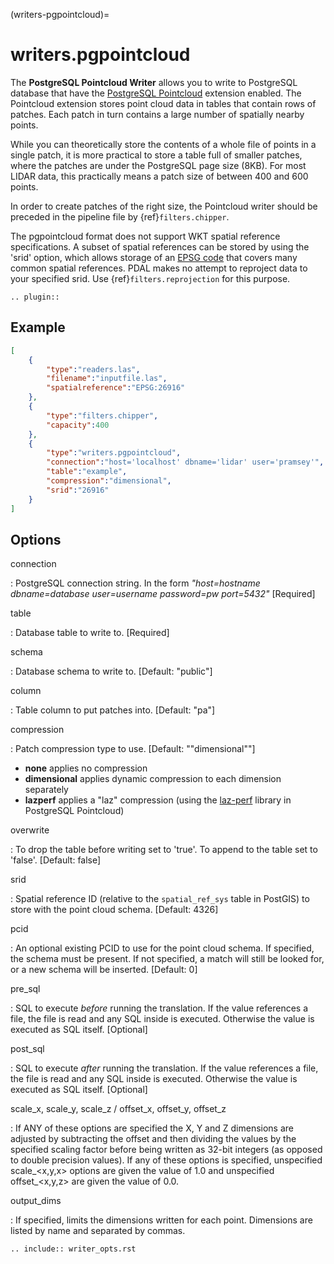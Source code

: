(writers-pgpointcloud)=

# writers.pgpointcloud

The **PostgreSQL Pointcloud Writer** allows you to write to PostgreSQL database
that have the [PostgreSQL Pointcloud] extension enabled. The Pointcloud
extension stores point cloud data in tables that contain rows of patches. Each
patch in turn contains a large number of spatially nearby points.

While you can theoretically store the contents of a whole file of points in a
single patch, it is more practical to store a table full of smaller patches,
where the patches are under the PostgreSQL page size (8KB). For most LIDAR
data, this practically means a patch size of between 400 and 600 points.

In order to create patches of the right size, the Pointcloud writer should be
preceded in the pipeline file by {ref}`filters.chipper`.

The pgpointcloud format does not support WKT spatial reference specifications.  A subset of spatial references can be stored by using the 'srid' option, which
allows storage of an [EPSG code] that covers many common spatial references.
PDAL makes no attempt to reproject data to your specified srid.  Use
{ref}`filters.reprojection` for this purpose.

```{eval-rst}
.. plugin::
```

## Example

```json
[
    {
        "type":"readers.las",
        "filename":"inputfile.las",
        "spatialreference":"EPSG:26916"
    },
    {
        "type":"filters.chipper",
        "capacity":400
    },
    {
        "type":"writers.pgpointcloud",
        "connection":"host='localhost' dbname='lidar' user='pramsey'",
        "table":"example",
        "compression":"dimensional",
        "srid":"26916"
    }
]
```

## Options

connection

: PostgreSQL connection string. In the form *"host=hostname dbname=database user=username password=pw port=5432"* \[Required\]

table

: Database table to write to. \[Required\]

schema

: Database schema to write to. \[Default: "public"\]

column

: Table column to put patches into. \[Default: "pa"\]

compression

: Patch compression type to use. \[Default: ""dimensional""\]

  - **none** applies no compression
  - **dimensional** applies dynamic compression to each dimension separately
  - **lazperf** applies a "laz" compression (using the [laz-perf] library in PostgreSQL Pointcloud)

overwrite

: To drop the table before writing set to 'true'. To append to the table
  set to 'false'. \[Default: false\]

srid

: Spatial reference ID (relative to the `spatial_ref_sys` table in PostGIS)
  to store with the point cloud schema. \[Default: 4326\]

pcid

: An optional existing PCID to use for the point cloud schema. If specified,
  the schema must be present. If not specified, a match will still be
  looked for, or a new schema will be inserted. \[Default: 0\]

pre_sql

: SQL to execute *before* running the translation. If the value
  references a file, the file is read and any SQL inside is executed.
  Otherwise the value is executed as SQL itself. \[Optional\]

post_sql

: SQL to execute *after* running the translation. If the value references
  a file, the file is read and any SQL inside is executed. Otherwise the
  value is executed as SQL itself. \[Optional\]

scale_x, scale_y, scale_z / offset_x, offset_y, offset_z

: If ANY of these options are specified the X, Y and Z dimensions are adjusted
  by subtracting the offset and then dividing the values by the specified
  scaling factor before being written as 32-bit integers (as opposed to double
  precision values).  If any of these options is specified, unspecified
  scale\_\<x,y,x> options are given the value of 1.0 and unspecified
  offset\_\<x,y,z> are given the value of 0.0.

output_dims

: If specified, limits the dimensions written for each point.  Dimensions
  are listed by name and separated by commas.

```{eval-rst}
.. include:: writer_opts.rst
```

[epsg code]: http://www.epsg.org
[laz-perf]: https://github.com/hobu/laz-perf
[postgresql pointcloud]: http://github.com/pramsey/pointcloud
